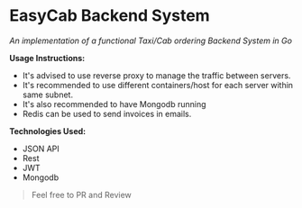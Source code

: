 # EasyCab Backend System

_An implementation of a functional Taxi/Cab ordering Backend System in Go_

**Usage Instructions:**

- It's advised to use reverse proxy to manage the traffic between servers.
- It's recommended to use different containers/host for each server within same subnet.
- It's also recommended to have Mongodb running
- Redis can be used to send invoices in emails.

**Technologies Used:**

- JSON API
- Rest
- JWT
- Mongodb

> Feel free to PR and Review
